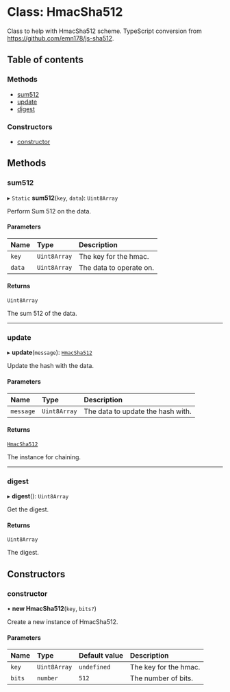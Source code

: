 # Class: HmacSha512

Class to help with HmacSha512 scheme.
TypeScript conversion from https://github.com/emn178/js-sha512.

## Table of contents

### Methods

- [sum512](HmacSha512.md#sum512)
- [update](HmacSha512.md#update)
- [digest](HmacSha512.md#digest)

### Constructors

- [constructor](HmacSha512.md#constructor)

## Methods

### sum512

▸ `Static` **sum512**(`key`, `data`): `Uint8Array`

Perform Sum 512 on the data.

#### Parameters

| Name | Type | Description |
| :------ | :------ | :------ |
| `key` | `Uint8Array` | The key for the hmac. |
| `data` | `Uint8Array` | The data to operate on. |

#### Returns

`Uint8Array`

The sum 512 of the data.

___

### update

▸ **update**(`message`): [`HmacSha512`](HmacSha512.md)

Update the hash with the data.

#### Parameters

| Name | Type | Description |
| :------ | :------ | :------ |
| `message` | `Uint8Array` | The data to update the hash with. |

#### Returns

[`HmacSha512`](HmacSha512.md)

The instance for chaining.

___

### digest

▸ **digest**(): `Uint8Array`

Get the digest.

#### Returns

`Uint8Array`

The digest.

## Constructors

### constructor

• **new HmacSha512**(`key`, `bits?`)

Create a new instance of HmacSha512.

#### Parameters

| Name | Type | Default value | Description |
| :------ | :------ | :------ | :------ |
| `key` | `Uint8Array` | `undefined` | The key for the hmac. |
| `bits` | `number` | `512` | The number of bits. |
